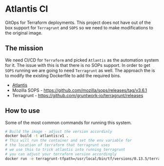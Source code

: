 # Atlantis CI
GitOps for Terraform deployments. This project does not have out of the box support for `Terragrunt` and `SOPS` so we need to make modifications to the original image.

## The mission
We need CI/CD for `Terraform` and picked `Atlantis` as the automation system for it. The issue with this is that there is no SOPs support. In order to get `SOPS` running we are going to need `Terragrunt` as well. The approach the is to modify the existing Dockerfile to add the required bins.

* [Atlantis](https://github.com/runatlantis/atlantis/releases/tag/v0.15.1)
* Mozilla SOPS - https://github.com/mozilla/sops/releases/tag/v3.6.1
* Terragrunt - https://github.com/gruntwork-io/terragrunt/releases

## How to use
Some of the most common commands for running this system.

```sh
# Build the image - adjust the version accordinly
docker build -t atlantis:v1 .
# This will run the container and set the env variable for
# the location of terraform that terragrunt uses
# we use this to trick atlantis into running terragrunt
# you can adjust your terraform version accordingly
docker run -e terragrunt-tfpath=/usr/local/bin/tf/versions/0.13.5/terraform -it atlantis:v1 sh
```